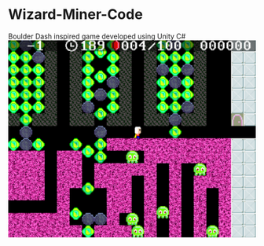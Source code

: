 # Wizard-Miner-Code
Boulder Dash inspired game developed using Unity C#
![Gameplay Screenshot](wizard-miner-2.png)
